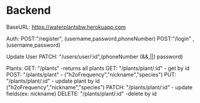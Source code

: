 # Backend

BaseURL: https://waterplantsbw.herokuapp.com

Auth:
POST:"/register", (username,password,phoneNumber)
POST:"/login" ,(username,password)

Update User
PATCH: "/users/user/:id",(phoneNumber (&&,||) password)

Plants:
GET: "/plants" -returns all plants
GET: "/plants/plant/:id" - get by id
POST: "/plants/plant" - ("h2oFrequency","nickname","species")
PUT: "/plants/plant/:id" - update plant by id ("h2oFrequency","nickname","species")
PATCH: "/plants/plant/:id" - update fields(ex: nickname)
DELETE: "/plants/plant/:id" -delete by id

